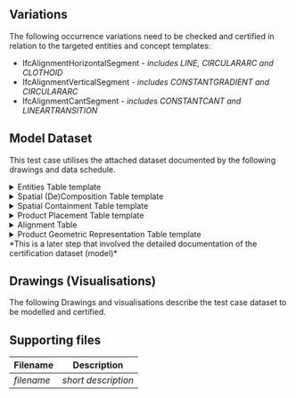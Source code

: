 ## Variations
The following occurrence variations need to be checked and certified in relation to the targeted entities and concept templates:

- IfcAlignmentHorizontalSegment - *includes LINE, CIRCULARARC and CLOTHOID*
- IfcAlignmentVerticalSegment - *includes CONSTANTGRADIENT and CIRCULARARC*
- IfcAlignmentCantSegment - *includes CONSTANTCANT and LINEARTRANSITION*

## Model Dataset
This test case utilises the attached dataset documented by the following drawings and data schedule. 

<details><summary>Entities Table template</summary>

> **HOW TO USE IT**: list first the entities' attributes and their values. Then, if needed, add additional information (e.g., placement, material, etc.). Be careful not to be redundant with other rules (e.g. placement-specific rules, material-specific rules, etc.)

| **Element**            | **Attribute**   | **Value**                 | **Notes**                       |
|------------------------|-----------------|---------------------------|---------------------------------|
| IfcProject             | Name            | Project_1                 |                                 |
| IfcSite                | Name            | Site_1                    |                                 |
| IfcRailway             | Name            | Railway_1                 |                                 |
| IfcAlignment           | Name            | Alignment_1               |                                 |
|                        | ObjectType      | Railway track alignment   |                                 |
|                        | PredefinedType  | USERDEFINED               |                                 |
| IfcAlignmentHorizontal | Name            | AH1                       |                                 |
| IfcAlignmentVertical   | Name            | AV1                       |                                 |
| IfcAlignmentCant       | Name            | AC1                       |                                 |

**Note**: Unspecified OPTIONAL attributes can be $ (null).

The complete list of entities that should be instantiated are:
- IfcProject
- IfcDirection
- IfcCartesianPoint
- IfcAxis2Placement3D
- IfcGeometricRepresentationContext
- IfcSIUnit
- IfcUnitAssignment
- IfcSite
- IfcLocalPlacement
- IfcRelAggregates
- IfcRelContainedInSpatialStructure
- IfcAlignment
- IfcAlignmentHorizontal
- IfcAlignmentVertical
- IfcAlignmentCant
- IfcAlignmentSegment
- IfcAlignmentHorizontalSegment
- IfcAlignmentVerticalSegment
- IfcAlignmentCantSegment
- IfcRelNests
- IfcCompositeCurve
- IfcLine
- IfcCircle
- IfcClothoid
- IfcGradientCurve
- IfcSegmentedReferenceCurve
- IfcCurveSegment
- IfcProductDefinitionShape
- IfcShapeRepresentation
- IfcVector
- IfcAxis2Placement2D  

</details>

<details><summary>Spatial (De)Composition Table template</summary>

| **Parent Element** | **Parent Element Type** | **Parent Element Name** | **MinSize** | **MaxSize** | **Child Element** | **Child Element Type** | **Child Element Name** |
|--------------------|-------------------------|-------------------------|-------------|-------------|-------------------|------------------------|------------------------|
| IfcProject         |                 | Project_1                  | 1           | 1           | IfcSite   |          | Site_1            |
| IfcSite         |                 | Site_1                  | 1           | 1           | IfcRailway   |          | Railway_1            |

**NOTE**:
- when **MinSize** and **MaxSize** have the same value, it means exactly. Example: MinSize=MaxSize=1, means that the Parent Element must aggregates exactly 1 Child Element with that Type (and Name).

</details>

<details><summary>Spatial Containment Table template</summary>

| **Spatial Element** | **Spatial Element Type** | **Spatial Element Name** | **MinSize** | **MaxSize** | **Element**     | **Element Type** | **Element Name** |
|---------------------|--------------------------|--------------------------|-------------|-------------|-----------------|------------------|------------------|
| IfcSite     |            | Site_1             | 1           | 1           | IfcAlignment         | Railway track alignment             | Alignment_1        |

**NOTE**:
- when **MaxSize is empty**, it means **unlimited**. Example: MinSize=1; MaxSize=empty, means that the Spatial Element must contain 1 or more elements of the requested type.
- when **MinSize** and **MaxSize** have the same value, it means exactly. Example: MinSize=MaxSize=1, means that the Spatial Element must contain exactly 1 Element with that Type (and Name).

</details>



<details><summary>Product Placement Table template</summary>

| **Product**     | **Product Type** | **Product Name**     | **Object Placement** |Relative Placement Product | Relative Placement Product Type | Relative Placement Product Name |
|-----------------|------------------|----------------------|----------------------|----------------------------|---------------------------------|---------------------------------|
| IfcAlignment     | Railway track alignment          | Alignment_1               | IfcLocalPlacement   |    IfcSite            |                              | Site_1             |
| IfcRailway     |           | Railway_1               | IfcLocalPlacement   |    IfcSite            |                               | Site_1             |
| IfcSite     |           | Site_1               | IfcLocalPlacement   |                |                              |              |
**NOTE**:
- Columns **Relative Placement Product**, **Relative Placement Product Type**, **Relative Placement Product Name** are optional. If omitted, it means the Object Placement of the Product has no PlacementRelTo attribute.

</details>

<details><summary>Alignment Table</summary>

Alignment_1 has layouts (AH1, AV1, AC1) data as follows:
  
**HORIZONTAL**
| Entity                        | PredefinedType | Name | Start Point X (m) | Start Point Y (m) | Start Direction (rad) | Start Radius Of Curvature (m) | End Radius Of Curvature (m) | Segment Length (m) | Gravity Center Line Height (m) |
|-------------------------------|----------------|------|-------------------|-------------------|-----------------------|-------------------------------|-----------------------------|--------------------|--------------------------------|
| IfcAlignmentHorizontalSegment | LINE           | H1   | 1213636.851       | 2723135.638       | 3.098579538           | 0                             | 0                           | 18.11881           | $                              |
| IfcAlignmentHorizontalSegment | CIRCULARARC    | H2   | 1213618.749       | 2723136.417       | 3.098582679           | 30000                         | 30000                       | 10.43075           | $                              |
| IfcAlignmentHorizontalSegment | LINE           | H3   | 1213608.328       | 2723136.864       | 3.098930297           | 0                             | 0                           | 488.5896           | $                              |
| IfcAlignmentHorizontalSegment | CLOTHOID       | H4   | 1213120.183       | 2723157.702       | 3.098930297           | 0                             | -467                        | 72                 | $                              |
| IfcAlignmentHorizontalSegment | CIRCULARARC    | H5   | 1213048.37        | 2723162.618       | 3.021842524           | -467                          | -467                        | 157.77472          | $                              |
| IfcAlignmentHorizontalSegment | CLOTHOID       | H6   | 1212897.842       | 2723207.321       | 2.683995179           | -467                          | 0                           | 72                 | $                              |
| IfcAlignmentHorizontalSegment | LINE           | H7   | 1212834.985       | 2723242.397       | 2.606907407           | 0                             | 0                           | 191.97447          | $                              |
| IfcAlignmentHorizontalSegment | CLOTHOID       | H8   | 1212669.805       | 2723340.221       | 2.606907407           | 0                             | -472                        | 68                 | $                              |
| IfcAlignmentHorizontalSegment | CIRCULARARC    | H9   | 1212612.158       | 2723376.258       | 2.534873515           | -472                          | -472                        | 67.74031           | $                              |
| IfcAlignmentHorizontalSegment | CLOTHOID       | H10  | 1212559.465       | 2723418.736       | 2.391355823           | -472                          | 0                           | 68                 | $                              |
| IfcAlignmentHorizontalSegment | CLOTHOID       | H11  | 1212512.016       | 2723467.423       | 2.319321931           | 0                             | 467                         | 65                 | $                              |
| IfcAlignmentHorizontalSegment | CIRCULARARC    | H12  | 1212466.696       | 2723513.999       | 2.38891512            | 467                           | 467                         | 46.06931           | $                              |
| IfcAlignmentHorizontalSegment | CLOTHOID       | H13  | 1212431.574       | 2723543.783       | 2.487564585           | 467                           | 904                         | 39                 | $                              |
| IfcAlignmentHorizontalSegment | CIRCULARARC    | H14  | 1212399.816       | 2723566.408       | 2.550891239           | 904                           | 904                         | 44.63924           | $                              |
| IfcAlignmentHorizontalSegment | CLOTHOID       | H15  | 1212362.142       | 2723590.345       | 2.60027095            | 904                           | 470                         | 39                 | $                              |
| IfcAlignmentHorizontalSegment | CIRCULARARC    | H16  | 1212328.17        | 2723609.486       | 2.663331196           | 470                           | 470                         | 91.20524           | $                              |
| IfcAlignmentHorizontalSegment | CLOTHOID       | H17  | 1212243.646       | 2723643.367       | 2.857384861           | 470                           | 0                           | 66                 | $                              |
| IfcAlignmentHorizontalSegment | CLOTHOID       | H18  | 1212179.511       | 2723658.885       | 2.927597572           | 0                             | -462                        | 66                 | $                              |
| IfcAlignmentHorizontalSegment | CIRCULARARC    | H19  | 1212115.383       | 2723674.429       | 2.856169065           | -462                          | -462                        | 93.4246            | $                              |
| IfcAlignmentHorizontalSegment | CLOTHOID       | H20  | 1212028.998       | 2723709.589       | 2.653951343           | -462                          | 0                           | 87                 | $                              |
| IfcAlignmentHorizontalSegment | LINE           | H21  | 1211954.877       | 2723755.075       | 2.559795455           | 0                             | 0                           | 254.74363          | $                              |
| IfcAlignmentHorizontalSegment | CLOTHOID       | H22  | 1211742.044       | 2723895.063       | 2.559795455           | 0                             | 870                         | 81                 | $                              |
| IfcAlignmentHorizontalSegment | CIRCULARARC    | H23  | 1211673.695       | 2723938.516       | 2.606347104           | 870                           | 870                         | 182.71801          | $                              |
| IfcAlignmentHorizontalSegment | CLOTHOID       | H24  | 1211507.933       | 2724014.584       | 2.816367914           | 870                           | 0                           | 74                 | $                              |
| IfcAlignmentHorizontalSegment | LINE           | H25  | 1211437.176       | 2724036.23        | 2.858896596           | 0                             | 0                           | 33.63773           | $                              |

**VERTICAL**
| Entity                      | Predefined Type  | Name | Start Dist Along (m) | Horizontal Length (m) | Start Height (m) | Start Gradient (ratio) | End Gradient (ratio) | Radius Of Curvature (m) |
|-----------------------------|------------------|------|----------------------|-----------------------|------------------|------------------------|----------------------|-------------------------|
| IfcAlignmentVerticalSegment | CONSTANTGRADIENT | V1   | 0                    | 61.67186              | 459.1209         | 0.00665013             | 0.00665013           | 0                       |
| IfcAlignmentVerticalSegment | CIRCULARARC      | V2   | 61.67185             | 0.75008               | 459.531          | 0.00665013             | 0.0059               | 1000                    |
| IfcAlignmentVerticalSegment | CONSTANTGRADIENT | V3   | 62.42194             | 462.76333             | 459.5357         | 0.0059                 | 0.0059               | 0                       |
| IfcAlignmentVerticalSegment | CIRCULARARC      | V4   | 525.18527            | 0.59997               | 462.266          | 0.0059                 | 0.0055               | 1500                    |
| IfcAlignmentVerticalSegment | CONSTANTGRADIENT | V5   | 525.78524            | 107.84169             | 462.2694         | 0.0055                 | 0.0055               | 0                       |
| IfcAlignmentVerticalSegment | CIRCULARARC      | V6   | 633.62692            | 0.64997               | 462.8626         | 0.0055                 | 0.00615              | -1000                   |
| IfcAlignmentVerticalSegment | CONSTANTGRADIENT | V7   | 634.27689            | 159.04448             | 462.8663         | 0.00615                | 0.00615              | 0                       |
| IfcAlignmentVerticalSegment | CIRCULARARC      | V8   | 793.32136            | 0.59997               | 463.8445         | 0.00615                | 0.00585              | 2000                    |
| IfcAlignmentVerticalSegment | CONSTANTGRADIENT | V9   | 793.92134            | 413.39066             | 463.8481         | 0.00585                | 0.00585              | 0                       |
| IfcAlignmentVerticalSegment | CIRCULARARC      | V10  | 1207.31201           | 0.73497               | 466.2664         | 0.00585                | 0.0048               | 700                     |
| IfcAlignmentVerticalSegment | CONSTANTGRADIENT | V11  | 1208.04695           | 380.96596             | 466.2703         | 0.0048                 | 0.0048               | 0                       |
| IfcAlignmentVerticalSegment | CIRCULARARC      | V12  | 1589.01293           | 0.65998               | 468.099          | 0.0048                 | 0.00425              | 1200                    |
| IfcAlignmentVerticalSegment | CONSTANTGRADIENT | V13  | 1589.6729            | 97.23633              | 468.1019         | 0.00425                | 0.00425              | 0                       |
| IfcAlignmentVerticalSegment | CIRCULARARC      | V14  | 1686.90923           | 0.62999               | 468.5152         | 0.00425                | 0.00355              | 900                     |
| IfcAlignmentVerticalSegment | CONSTANTGRADIENT | V15  | 1687.5392            | 334.36918             | 468.5177         | 0.00355                | 0.00355              | 0                       |
| IfcAlignmentVerticalSegment | CIRCULARARC      | V16  | 2021.9084            | 0.69999               | 469.7047         | 0.00355                | 0.003454             | 7000                    |
| IfcAlignmentVerticalSegment | CONSTANTGRADIENT | V17  | 2022.60838           | 361.601               | 469.7071         | 0.00345                | 0.00345              | 0                       |
| IfcAlignmentVerticalSegment | CIRCULARARC      | V18  | 2384.20938           | 0.65999               | 470.9546         | 0.00345                | 0.0029               | 1200                    |
| IfcAlignmentVerticalSegment | CONSTANTGRADIENT | V19  | 2384.86938           | 92.80174              | 470.9567         | 0.0029                 | 0.0029               | 0                       |
| IfcAlignmentVerticalSegment | CIRCULARARC      | V20  | 2477.67111           | 0.3953                | 471.2258         | 0.0029                 | 0.00369              | -500                    |

**CANT**
| Entity                  | Predefined Type  | Start Dist Along (m) | Horizontal Length (m) | Start Cant Left(m) | End Cant Left (m) | Start Cant Right (m) | End Cant Right (m) |
|-------------------------|------------------|----------------------|-----------------------|--------------------|-------------------|----------------------|--------------------|
| IfcAlignmentCantSegment | CONSTANTCANT     | 0                    | 0.00263               | 0                  | 0                 | 0                    | 0                  |
| IfcAlignmentCantSegment | CONSTANTCANT     | 0.00262              | 517.13653             | 0                  | 0                 | 0                    | 0                  |
| IfcAlignmentCantSegment | LINEARTRANSITION | 517.13915            | 72                    | 0                  | -0.063            | 0                    | 0.063              |
| IfcAlignmentCantSegment | CONSTANTCANT     | 589.13915            | 157.77472             | -0.063             | -0.063            | 0.063                | 0.063              |
| IfcAlignmentCantSegment | CONSTANTCANT     | 746.91387            | 72                    | -0.063             | 0                 | 0.063                | 0                  |
| IfcAlignmentCantSegment | CONSTANTCANT     | 818.91387            | 191.97447             | 0                  | 0                 | 0                    | 0                  |
| IfcAlignmentCantSegment | LINEARTRANSITION | 1010.88834           | 68                    | 0                  | -0.063            | 0                    | 0.063              |
| IfcAlignmentCantSegment | CONSTANTCANT     | 1078.88834           | 67.74031              | -0.063             | -0.063            | 0.063                | 0.063              |
| IfcAlignmentCantSegment | CONSTANTCANT     | 1146.62865           | 68                    | -0.063             | 0                 | 0.063                | 0                  |
| IfcAlignmentCantSegment | CONSTANTCANT     | 1214.62866           | 65                    | 0                  | 0.062             | 0                    | -0.062             |
| IfcAlignmentCantSegment | CONSTANTCANT     | 1279.62866           | 46.06931              | 0.062              | 0.062             | -0.062               | -0.062             |
| IfcAlignmentCantSegment | LINEARTRANSITION | 1325.69796           | 39                    | 0.062              | 0.0325            | -0.062               | -0.0325            |
| IfcAlignmentCantSegment | CONSTANTCANT     | 1364.69797           | 44.63924              | 0.0325             | 0.0325            | -0.0325              | -0.0325            |
| IfcAlignmentCantSegment | CONSTANTCANT     | 1409.33721           | 39                    | 0.0325             | 0.063             | -0.0325              | -0.063             |
| IfcAlignmentCantSegment | CONSTANTCANT     | 1448.33721           | 91.20524              | 0.063              | 0.063             | -0.063               | -0.063             |
| IfcAlignmentCantSegment | LINEARTRANSITION | 1539.54245           | 66                    | 0.063              | 0                 | -0.063               | 0                  |
| IfcAlignmentCantSegment | LINEARTRANSITION | 1605.54245           | 66                    | 0                  | -0.063            | 0                    | 0.063              |
| IfcAlignmentCantSegment | CONSTANTCANT     | 1671.54245           | 93.4246               | -0.063             | -0.063            | 0.063                | 0.063              |
| IfcAlignmentCantSegment | CONSTANTCANT     | 1764.96705           | 87                    | -0.063             | 0                 | 0.063                | 0                  |
| IfcAlignmentCantSegment | CONSTANTCANT     | 1851.96705           | 254.74363             | 0                  | 0                 | 0                    | 0                  |
| IfcAlignmentCantSegment | CONSTANTCANT     | 2106.71067           | 81                    | 0                  | 0.0375            | 0                    | -0.0375            |
| IfcAlignmentCantSegment | CONSTANTCANT     | 2187.71067           | 182.71801             | 0.0375             | 0.0375            | -0.0375              | -0.0375            |
| IfcAlignmentCantSegment | LINEARTRANSITION | 2370.42869           | 74                    | 0.0375             | 0                 | -0.0375              | 0                  |
| IfcAlignmentCantSegment | CONSTANTCANT     | 2444.42869           | 33.63773              | 0                  | 0                 | 0                    | 0                  |

</details>

<details><summary>Product Geometric Representation Table template</summary>

> OPTION 1: Use this template if you need to check at predefined type or object type level

| **Product**     | **Product Type** | **Representation Identifier** | **Representation Type** |**Items**           |
|-----------------|------------------|-------------------------------|-------------------------|--------------------|
| IfcAlignment    | Railway track alignment               | Axis                          |       Curve3D           |1 IfcGradientCurve  |
| IfcAlignmentHorizontal    |                | Axis                          |       Curve2D           |1 IfcCompositeCurve  |
| IfcAlignmentVertical    |               | Axis                          |       Curve3D           |1 IfcGradientCurve  |
| IfcAlignmentCant    |                | Axis                          |       Curve3D           |1 IfcSegmentedReferenceCurve  |
| IfcAlignmentSegment    |                | Axis                          |       Segment           |1 IfcCurveSegment  |
  
**NOTE**:
- Items should be listed in the cell with their number.
- One shape representation for a product should be documented in one row. If there are multiple representations, they should be documented in multiple rows.

</details>
*This is a later step that involved the detailed documentation of the certification dataset (model)*


## Drawings (Visualisations)
The following Drawings and visualisations describe the test case dataset to be modelled and certified.


## Supporting files

| Filename                          | Description                               |
|-----------------------------------|-------------------------------------------|
| *filename*                        | *short description*                       |
